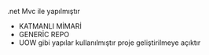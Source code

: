 .net Mvc ile yapılmıştır 
 - KATMANLI MİMARİ
 - GENERİC REPO
 - UOW
   gibi yapılar kullanılmıştır proje geliştirilmeye açıktır
